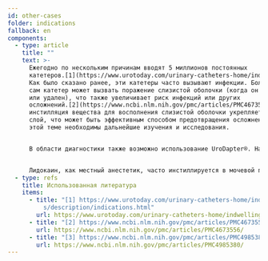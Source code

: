 ```yaml
---
id: other-cases
folder: indications
fallback: en
components:
  - type: article
    title: ""
    text: >-
      Ежегодно по нескольким причинам вводят 5 миллионов постоянных
      катетеров.[1](https://www.urotoday.com/urinary-catheters-home/indwelling-catheters/description/indications.html)
      Как было сказано ранее, эти катетеры часто вызывают инфекции. Более того,
      сам катетер может вызвать поражение слизистой оболочки (когда он вставлен
      или удален), что также увеличивает риск инфекций или других
      осложнений.[2](https://www.ncbi.nlm.nih.gov/pmc/articles/PMC4673556/),[3](https://www.ncbi.nlm.nih.gov/pmc/articles/PMC4985380/) Возможно,
      инстилляция вещества для восполнения слизистой оболочки укрепляет защитный
      слой, что может быть эффективным способом предотвращения осложнений. По
      этой теме необходимы дальнейшие изучения и исследования.


      В области диагностики также возможно использование UroDapter®. Например, ретроградная уретрография обычно выполняется с катетером, с помощью которого доставляется контрастное вещество для визуализации. В некоторых случаях введение этих материалов в уретру может выявить дополнительную информацию.


      Лидокаин, как местный анестетик, часто инстиллируется в мочевой пузырь при самых разных состояниях. Независимо от состояния, которое лечат, UroDapter® может быть полезен для доставки лидокаина. Дополнительным преимуществом является то, что препарат воздействует также и на уретру, поскольку при многих заболеваниях мочеиспускания пациенты также испытывают боль в этой области.
  - type: refs
    title: Использованная литература
    items:
      - title: "[1] https://www.urotoday.com/urinary-catheters-home/indwelling-catheter\
          s/description/indications.html"
        url: https://www.urotoday.com/urinary-catheters-home/indwelling-catheters/description/indications.html
      - title: "[2] https://www.ncbi.nlm.nih.gov/pmc/articles/PMC4673556/"
        url: https://www.ncbi.nlm.nih.gov/pmc/articles/PMC4673556/
      - title: "[3] https://www.ncbi.nlm.nih.gov/pmc/articles/PMC4985380/"
        url: https://www.ncbi.nlm.nih.gov/pmc/articles/PMC4985380/
---
```

